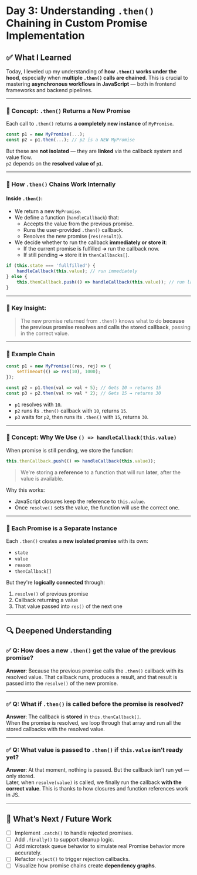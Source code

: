 # Day 3: Understanding `.then()` Chaining in Custom Promise Implementation

## ✅ What I Learned

Today, I leveled up my understanding of **how `.then()` works under the hood**, especially when **multiple `.then()` calls are chained**. This is crucial to mastering **asynchronous workflows in JavaScript** — both in frontend frameworks and backend pipelines.

---

### 🧠 Concept: `.then()` Returns a New Promise

Each call to `.then()` returns **a completely new instance** of `MyPromise`.

```js
const p1 = new MyPromise(...);
const p2 = p1.then(...); // p2 is a NEW MyPromise
```

But these are **not isolated** — they are **linked** via the callback system and value flow.  
`p2` depends on the **resolved value of `p1`**.

---

### 🔄 How `.then()` Chains Work Internally

#### Inside `.then()`:

* We return a new `MyPromise`.
* We define a function (`handleCallback`) that:
  * Accepts the value from the previous promise.
  * Runs the user-provided `.then()` callback.
  * Resolves the new promise (`res(result)`).
* We decide whether to run the callback **immediately or store it**:
  * If the current promise is fulfilled ➜ run the callback now.
  * If still pending ➜ store it in `thenCallbacks[]`.

```js
if (this.state === 'fullfilled') {
    handleCallback(this.value); // run immediately
} else {
    this.thenCallback.push(() => handleCallback(this.value)); // run later
}
```

---

### 🔑 Key Insight:

> The new promise returned from `.then()` knows what to do **because the previous promise resolves and calls the stored callback**, passing in the correct value.

---

### 🧪 Example Chain

```js
const p1 = new MyPromise((res, rej) => {
    setTimeout(() => res(10), 1000);
});

const p2 = p1.then(val => val + 5); // Gets 10 → returns 15
const p3 = p2.then(val => val * 2); // Gets 15 → returns 30
```

* `p1` resolves with `10`.
* `p2` runs its `.then()` callback with `10`, returns `15`.
* `p3` waits for `p2`, then runs its `.then()` with `15`, returns `30`.

---

### 🧠 Concept: Why We Use `() => handleCallback(this.value)`

When promise is still pending, we store the function:

```js
this.thenCallback.push(() => handleCallback(this.value));
```

> We're storing a **reference** to a function that will run **later**, after the value is available.

Why this works:

* JavaScript closures keep the reference to `this.value`.
* Once `resolve()` sets the value, the function will use the correct one.

---

### 🔄 Each Promise is a Separate Instance

Each `.then()` creates a **new isolated promise** with its own:

* `state`
* `value`
* `reason`
* `thenCallback[]`

But they're **logically connected** through:

1. `resolve()` of previous promise
2. Callback returning a value
3. That value passed into `res()` of the next one

---

## 🔍 Deepened Understanding

### ✅ Q: How does a new `.then()` get the value of the previous promise?

**Answer**: Because the previous promise calls the `.then()` callback with its resolved value. That callback runs, produces a result, and that result is passed into the `resolve()` of the new promise.

---

### ✅ Q: What if `.then()` is called before the promise is resolved?

**Answer**: The callback is **stored** in `this.thenCallback[]`.  
When the promise is resolved, we loop through that array and run all the stored callbacks with the resolved value.

---

### ✅ Q: What value is passed to `.then()` if `this.value` isn’t ready yet?

**Answer**: At that moment, nothing is passed. But the callback isn’t run yet — only stored.  
Later, when `resolve(value)` is called, we finally run the callback **with the correct value**. This is thanks to how closures and function references work in JS.

---

## 🚀 What’s Next / Future Work

* [ ] Implement `.catch()` to handle rejected promises.
* [ ] Add `.finally()` to support cleanup logic.
* [ ] Add microtask queue behavior to simulate real Promise behavior more accurately.
* [ ] Refactor `reject()` to trigger rejection callbacks.
* [ ] Visualize how promise chains create **dependency graphs**.
